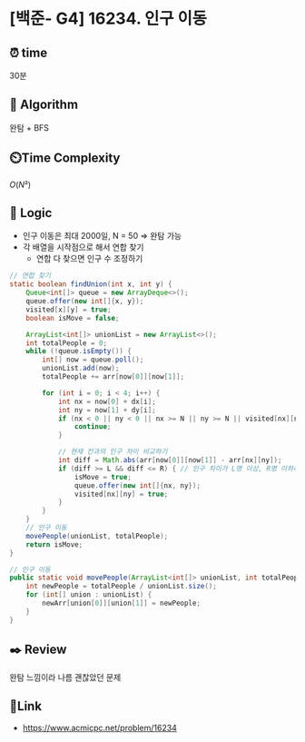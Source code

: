 # [백준- G4] 16234. 인구 이동
 
## ⏰  **time**
30분

## :pushpin: **Algorithm**
완탐 + BFS

## ⏲️**Time Complexity**
$O(N²)$

## :round_pushpin: **Logic**
- 인구 이동은 최대 2000일, N = 50 ⇒ 완탐 가능
- 각 배열을 시작점으로 해서 연합 찾기
  - 연합 다 찾으면 인구 수 조정하기
```java
// 연합 찾기
static boolean findUnion(int x, int y) {
    Queue<int[]> queue = new ArrayDeque<>();
    queue.offer(new int[]{x, y});
    visited[x][y] = true;
    boolean isMove = false;

    ArrayList<int[]> unionList = new ArrayList<>();
    int totalPeople = 0;
    while (!queue.isEmpty()) {
        int[] now = queue.poll();
        unionList.add(now);
        totalPeople += arr[now[0]][now[1]];

        for (int i = 0; i < 4; i++) {
            int nx = now[0] + dx[i];
            int ny = now[1] + dy[i];
            if (nx < 0 || ny < 0 || nx >= N || ny >= N || visited[nx][ny]) {
                continue;
            }

            // 현재 칸과의 인구 차이 비교하기
            int diff = Math.abs(arr[now[0]][now[1]] - arr[nx][ny]);
            if (diff >= L && diff <= R) { // 인구 차이가 L명 이상, R명 이하라면 국경선 열기
                isMove = true;
                queue.offer(new int[]{nx, ny});
                visited[nx][ny] = true;
            }
        }
    }
    // 인구 이동
    movePeople(unionList, totalPeople);
    return isMove;
}

// 인구 이동
public static void movePeople(ArrayList<int[]> unionList, int totalPeople) {
    int newPeople = totalPeople / unionList.size();
    for (int[] union : unionList) {
        newArr[union[0]][union[1]] = newPeople;
    }
}
```

## :black_nib: **Review**
완탐 느낌이라 나름 괜찮았던 문제

## 📡**Link**
- https://www.acmicpc.net/problem/16234
